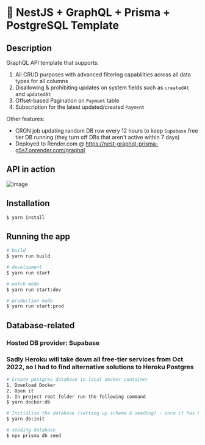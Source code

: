 # 🌱 NestJS + GraphQL + Prisma + PostgreSQL Template

## Description
GraphQL API template that supports:
1. All CRUD purposes with advanced filtering capabilities across all data types for all columns
2. Disallowing & prohibiting updates on system fields such as `createdAt` and `updatedAt`
3. Offset-based Pagination on `Payment` table
4. Subscription for the latest updated/created `Payment`

Other features:
- CRON job updating random DB row every 12 hours to keep `Supabase` free tier DB running (they turn off DBs that aren't active within 7 days)
- Deployed to Render.com @ https://nest-graphql-prisma-g5s7.onrender.com/graphql

## API in action
![image](https://user-images.githubusercontent.com/53138432/205417698-f5ce8d1c-3777-46ab-bb52-c6cdad79e991.png)

## Installation

```bash
$ yarn install
```

## Running the app

```bash
# build
$ yarn run build

# development
$ yarn run start

# watch mode
$ yarn run start:dev

# production mode
$ yarn run start:prod
```

## Database-related
### Hosted DB provider: Supabase
### Sadly Heroku will take down all free-tier services from Oct 2022, so I had to find alternative solutions to Heroku Postgres

```bash
# Create postgres database in local docker container
1. Download Docker
2. Open it
3. In project root folder run the following command
$ yarn docker:db

# Initialise the database (setting up schema & seeding) - once it has been created in docker
$ yarn db:init

# seeding database
$ npx prisma db seed
```

